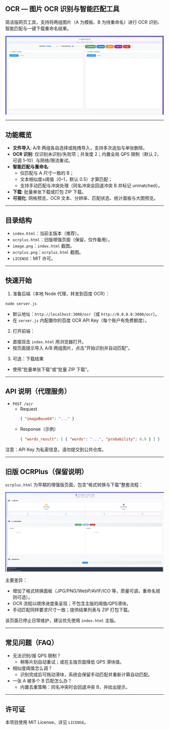 ## OCR — 图片 OCR 识别与智能匹配工具

简洁版网页工具，支持将两组图片（A 为模板、B 为待重命名）进行 OCR 识别、智能匹配与一键下载重命名结果。

![主界面截图](./image.png)

---

## 功能概览

- **文件导入**: A/B 两组各自选择或拖拽导入，支持多次追加与单张删除。
- **OCR 识别**: 仅识别未识别/失败项；并发度 2；内置全局 QPS 限制（默认 2，可调 1–10）与网络/限流重试。
- **智能匹配与重命名**:
  - 仅匹配与 A 尺寸一致的 B；
  - 文本相似度≥阈值（0–1，默认 0.5）才算匹配；
  - 支持手动匹配与冲突处理（同名冲突会回退冲突 B 并标记 unmatched）。
- **下载**: 批量单张下载或打包 ZIP 下载。
- **可视化**: 网格预览、OCR 文本、分辨率、匹配状态、统计面板与大图预览。

---

## 目录结构

- `index.html`：当前主版本（推荐）。
- `ocrplus.html`：旧版增强页面（保留，仅作备用）。
- `image.png`：`index.html` 截图。
- `ocrplus.png`：`ocrplus.html` 截图。
- `LICENSE`：MIT 许可。

---

## 快速开始

1) 准备后端（本地 Node 代理，转发到百度 OCR）：

```powershell
node server.js
```

- 默认地址：`http://localhost:3000/ocr`（或 `http://0.0.0.0:3000/ocr`）。
- 在 `server.js` 内配置你的百度 OCR API Key（每个账户有免费额度）。

2) 打开前端：

- 直接双击 `index.html` 用浏览器打开。
- 按页面提示导入 A/B 两组图片，点击“开始识别并自动匹配”。

3) 可选：下载结果

- 使用“批量单张下载”或“批量 ZIP 下载”。

---

## API 说明（代理服务）

- `POST /ocr`
  - Request
    ```json
    { "imageBase64": "..." }
    ```
  - Response（示例）
    ```json
    { "words_result": [ { "words": "...", "probability": 0.9 } ] }
    ```

注意：API Key 为私密信息，请勿提交到公共仓库。

---

## 旧版 OCRPlus（保留说明）

`ocrplus.html` 为早期的增强版页面，包含“格式转换与下载”整套流程：

![OCRPlus 界面](./ocrplus.png)

主要差异：

- 增加了格式转换面板（JPG/PNG/WebP/AVIF/ICO 等，质量可调，重命名规则可选）。
- OCR 流程以顺序进度条呈现；不包含主版的阈值/QPS滑块。
- 手动匹配同样要求尺寸一致；提供结果列表与 ZIP 打包下载。

该页面已停止日常维护，建议优先使用 `index.html` 主版。

---

## 常见问题（FAQ）

- 无法识别/报 QPS 限制？
  - 稍等片刻自动重试；或在主版页面降低 QPS 滑块值。
- 相似度阈值怎么调？
  - 识别完成后可拖动滑块，系统会保留手动匹配并重新计算自动匹配。
- 一张 A 被多个 B 匹配怎么办？
  - 内置去重策略：同名冲突时会回退冲突 B，并给出提示。

---

## 许可证

本项目使用 MIT License，详见 `LICENSE`。
